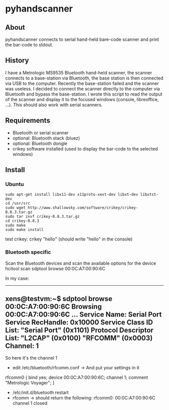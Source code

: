 # pyhandscanner 

## About
pyhandscanner connects to serial hand-held bare-code scanner and print the bar-code to stdout.

## History
I have a Metrologic MS9535 Bluetooth hand-held scanner, the scanner connects to a base-station 
via Bluetooth, the base station is then connected via USB to the computer. Recently the base-station
failed and the scanner was useless. I decided to connect the scanner directly to the computer via
Bluetooth and bypass the base-station. I wrote this script to read the output of the scanner and
display it to the focused windows (console, libreoffice, ...). This should also work with serial
scanners.

## Requirements 
- Bluetooth or serial scanner
- optional: Bluetooth stack (bluez)
- optional: Bluetooth dongle
- crikey software installed (used to display the bar-code to the selected windows)

## Install

### Ubuntu
    sudo apt-get install libx11-dev x11proto-xext-dev libxt-dev libxtst-dev
    cd /usr/src
    sudo wget http://www.shallowsky.com/software/crikey/crikey-0.8.3.tar.gz
    sudo tar zxvf crikey-0.8.3.tar.gz
    cd crikey-0.8.3
    sudo make
    sudo make install

test crikey: 
    crikey "hello" (should write "hello" in the console)

### Bluetooth specific
Scan the Bluetooth devices and scan the available options for the device
    hcitool scan
    sdptool browse 00:0C:A7:00:90:6C

In my case:

---
xens@testvm:~$ sdptool browse 00:0C:A7:00:90:6C
Browsing 00:0C:A7:00:90:6C ...
Service Name: Serial Port
Service RecHandle: 0x10000
Service Class ID List:
  "Serial Port" (0x1101)
Protocol Descriptor List:
  "L2CAP" (0x0100)
  "RFCOMM" (0x0003)
    Channel: 1
---

So here it's the channel 1
- edit /etc/bluetooth/rfcomm.conf -> And put your settings in it

rfcomm0 {
	bind yes;
	device 00:0C:A7:00:90:6C;
	channel	1;
	comment "Metrologic Voyager";
}

- /etc/init.d/bluetooth restart
- rfcomm -> should return the following:
rfcomm0: 00:0C:A7:00:90:6C channel 1 closed




